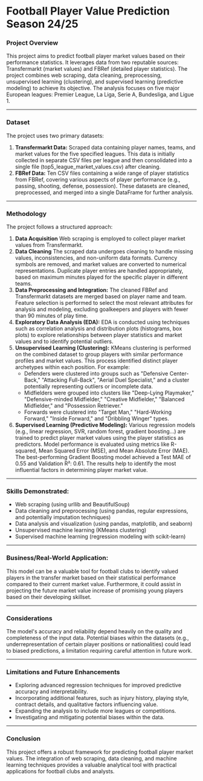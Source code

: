 # Football Player Value Prediction Season 24/25

### **Project Overview**

This project aims to predict football player market values based on their performance statistics. It leverages data from two reputable sources: Transfermarkt (market values) and FBRef (detailed player statistics). The project combines web scraping, data cleaning, preprocessing, unsupervised learning (clustering), and supervised learning (predictive modeling) to achieve its objective. The analysis focuses on five major European leagues: Premier League, La Liga, Serie A, Bundesliga, and Ligue 1.

---

### **Dataset**

The project uses two primary datasets:

1.  **Transfermarkt Data:** Scraped data containing player names, teams, and market values for the five specified leagues. This data is initially collected in separate CSV files per league and then consolidated into a single file (top5_league_market_values.csv) after cleaning.
2.  **FBRef Data:** Ten CSV files containing a wide range of player statistics from FBRef, covering various aspects of player performance (e.g., passing, shooting, defense, possession). These datasets are cleaned, preprocessed, and merged into a single DataFrame for further analysis.

---

### **Methodology**

The project follows a structured approach:

1.  **Data Acquisition** Web scraping is employed to collect player market values from Transfermarkt.
2.  **Data Cleaning** The scraped data undergoes cleaning to handle missing values, inconsistencies, and non-uniform data formats. Currency symbols are removed, and market values are converted to numerical representations. Duplicate player entries are handled appropriately, based on maximum minutes played for the specific player in different teams.
3.  **Data Preprocessing and Integration:** The cleaned FBRef and Transfermarkt datasets are merged based on player name and team. Feature selection is performed to select the most relevant attributes for analysis and modeling, excluding goalkeepers and players with fewer than 90 minutes of play time.
4.  **Exploratory Data Analysis (EDA):** EDA is conducted using techniques such as correlation analysis and distribution plots (histograms, box plots) to explore relationships between player statistics and market values and to identify potential outliers.
5.  **Unsupervised Learning (Clustering):** KMeans clustering is performed on the combined dataset to group players with similar performance profiles and market values. This process identified distinct player archetypes within each position. For example:
    *   Defenders were clustered into groups such as "Defensive Center-Back," "Attacking Full-Back", "Aerial Duel Specialist," and a cluster potentially representing outliers or incomplete data.
    *   Midfielders were grouped into clusters like "Deep-Lying Playmaker," "Defensive-minded Midfielder," "Creative Midfielder," "Balanced Midfielder," and "Possession Retriever."
    *   Forwards were clustered into "Target Man," "Hard-Working Forward," "Inside Forward," and "Dribbling Winger" types.
6.  **Supervised Learning (Predictive Modeling):** Various regression models (e.g., linear regression, SVR, random forest, gradient boosting...) are trained to predict player market values using the player statistics as predictors. Model performance is evaluated using metrics like R-squared, Mean Squared Error (MSE), and Mean Absolute Error (MAE). The best-performing Gradient Boosting model achieved a Test MAE of 0.55 and Validation R²: 0.61. The results help to identify the most influential factors in determining player market value.

---

### **Skills Demonstrated:**

*   Web scraping (using urllib and BeautifulSoup)
*   Data cleaning and preprocessing (using pandas, regular expressions, and potentially imputation techniques)
*   Data analysis and visualization (using pandas, matplotlib, and seaborn)
*   Unsupervised machine learning (KMeans clustering)
*   Supervised machine learning (regression modeling with scikit-learn)

---

### **Business/Real-World Application:**

This model can be a valuable tool for football clubs to identify valued players in the transfer market based on their statistical performance compared to their current market value. Furthermore, it could assist in projecting the future market value increase of promising young players based on their developing skillset.

---

### **Considerations**

The model's accuracy and reliability depend heavily on the quality and completeness of the input data. Potential biases within the datasets (e.g., underrepresentation of certain player positions or nationalities) could lead to biased predictions, a limitation requiring careful attention in future work.

---

### **Limitations and Future Enhancements**

*   Exploring advanced regression techniques for improved predictive accuracy and interpretability.
*   Incorporating additional features, such as injury history, playing style, contract details, and qualitative factors influencing value.
*   Expanding the analysis to include more leagues or competitions.
*   Investigating and mitigating potential biases within the data.

---

### **Conclusion**

This project offers a robust framework for predicting football player market values. The integration of web scraping, data cleaning, and machine learning techniques provides a valuable analytical tool with practical applications for football clubs and analysts.
